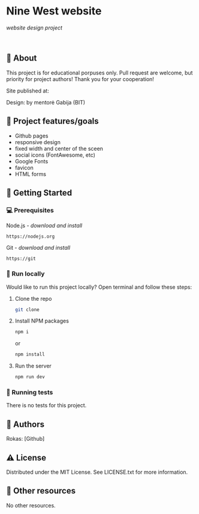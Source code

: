 # Nine West website

_website design project_

<br>

## 🌟 About

This project is for educational porpuses only. Pull request are welcome, but priority for project authors! Thank you for your cooperation!

Site published at:

Design: by mentorė Gabija (BIT)

## 🎯 Project features/goals

- Github pages
- responsive design
- fixed width and center of the sceen
- social icons (FontAwesome, etc)
- Google Fonts
- favicon
- HTML forms

## 🧰 Getting Started

### 💻 Prerequisites

Node.js - _download and install_

```
https://nodejs.org
```

Git - _download and install_

```
https://git
```

### 🏃 Run locally

Would like to run this project locally? Open terminal and follow these steps:

1. Clone the repo
   ```sh
   git clone
   ```
2. Install NPM packages
   ```sh
   npm i
   ```
   or
   ```sh
   npm install
   ```
3. Run the server
   ```sh
   npm run dev
   ```

### 🧪 Running tests

There is no tests for this project.

## 🎅 Authors

Rokas: [Github]

## ⚠️ License

Distributed under the MIT License. See LICENSE.txt for more information.

## 🔗 Other resources

No other resources.

